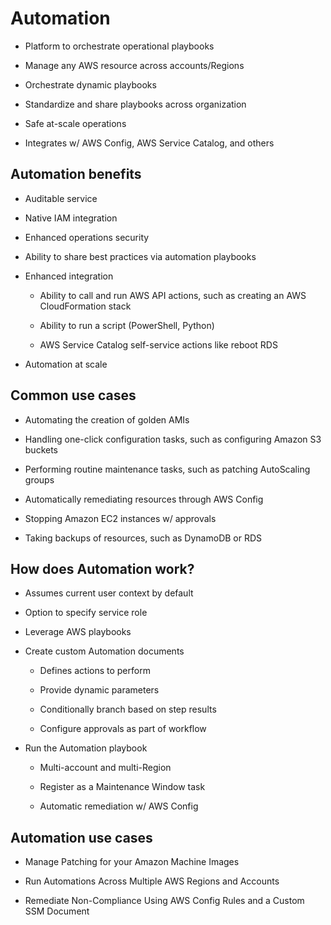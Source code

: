 # Automation

* Platform to orchestrate operational playbooks

* Manage any AWS resource across accounts/Regions

* Orchestrate dynamic playbooks

* Standardize and share playbooks across organization

* Safe at-scale operations

* Integrates w/ AWS Config, AWS Service Catalog, and others

## Automation benefits

* Auditable service

* Native IAM integration

* Enhanced operations security

* Ability to share best practices via automation playbooks

* Enhanced integration

  * Ability to call and run AWS API actions, such as creating an AWS CloudFormation stack

  * Ability to run a script (PowerShell, Python)

  * AWS Service Catalog self-service actions like reboot RDS

* Automation at scale

## Common use cases

* Automating the creation of golden AMIs

* Handling one-click configuration tasks, such as configuring Amazon S3 buckets

* Performing routine maintenance tasks, such as patching AutoScaling groups

* Automatically remediating resources through AWS Config

* Stopping Amazon EC2 instances w/ approvals

* Taking backups of resources, such as DynamoDB or RDS

## How does Automation work?

* Assumes current user context by default

* Option to specify service role

* Leverage AWS playbooks

* Create custom Automation documents

  * Defines actions to perform

  * Provide dynamic parameters

  * Conditionally branch based on step results

  * Configure approvals as part of workflow

* Run the Automation playbook

  * Multi-account and multi-Region

  * Register as a Maintenance Window task

  * Automatic remediation w/ AWS Config

## Automation use cases

* Manage Patching for your Amazon Machine Images

* Run Automations Across Multiple AWS Regions and Accounts

* Remediate Non-Compliance Using AWS Config Rules and a Custom SSM Document

